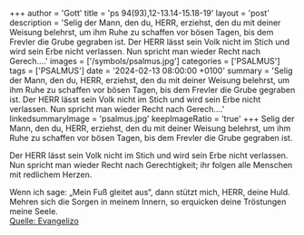 +++
author = 'Gott'
title = 'ps 94(93),12-13.14-15.18-19'
layout = 'post'
description = 'Selig der Mann, den du, HERR, erziehst,  den du mit deiner Weisung belehrst, um ihm Ruhe zu schaffen vor bösen Tagen,  bis dem Frevler die Grube gegraben ist.  Der HERR lässt sein Volk nicht im Stich  und wird sein Erbe nicht verlassen. Nun spricht man wieder Recht nach Gerech....'
images = ['/symbols/psalmus.jpg']
categories = ['PSALMUS']
tags = ['PSALMUS']
date = '2024-02-13 08:00:00 +0100'
summary = 'Selig der Mann, den du, HERR, erziehst,  den du mit deiner Weisung belehrst, um ihm Ruhe zu schaffen vor bösen Tagen,  bis dem Frevler die Grube gegraben ist.  Der HERR lässt sein Volk nicht im Stich  und wird sein Erbe nicht verlassen. Nun spricht man wieder Recht nach Gerech....'
linkedsummaryImage = 'psalmus.jpg'
keepImageRatio = 'true'
+++
Selig der Mann, den du, HERR, erziehst, 
den du mit deiner Weisung belehrst,
um ihm Ruhe zu schaffen vor bösen Tagen, 
bis dem Frevler die Grube gegraben ist.

Der HERR lässt sein Volk nicht im Stich 
und wird sein Erbe nicht verlassen.
Nun spricht man wieder Recht nach Gerechtigkeit; 
ihr folgen alle Menschen mit redlichem Herzen.<!--more-->

Wenn ich sage: „Mein Fuß gleitet aus“, 
dann stützt mich, HERR, deine Huld.
Mehren sich die Sorgen in meinem Innern, 
so erquicken deine Tröstungen meine Seele.<br> [Quelle: Evangelizo](https://evangeliumtagfuertag.org/DE/gospel)